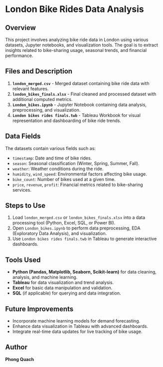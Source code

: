 
# London Bike Rides Data Analysis

## Overview
This project involves analyzing bike ride data in London using various datasets, Jupyter notebooks, and visualization tools. The goal is to extract insights related to bike-sharing usage, seasonal trends, and financial performance.

## Files and Description
1. **`london_merged.csv`** - Merged dataset containing bike ride data with relevant features.
2. **`london_bikes_finals.xlsx`** - Final cleaned and processed dataset with additional computed metrics.
3. **`London_bikes.ipynb`** - Jupyter Notebook containing data analysis, preprocessing, and visualization.
4. **`London bikes rides finals.twb`** - Tableau Workbook for visual representation and dashboarding of bike ride trends.

## Data Fields
The datasets contain various fields such as:
- `timestamp`: Date and time of bike rides.
- `season`: Seasonal classification (Winter, Spring, Summer, Fall).
- `weather`: Weather conditions during the ride.
- `humidity`, `wind_speed`: Environmental factors affecting bike usage.
- `bike_count`: Number of bikes used at a given time.
- `price`, `revenue`, `profit`: Financial metrics related to bike-sharing services.

## Steps to Use
1. Load `london_merged.csv` or `london_bikes_finals.xlsx` into a data processing tool (Python, Excel, SQL, or Power BI).
2. Open `London_bikes.ipynb` to perform data preprocessing, EDA (Exploratory Data Analysis), and visualization.
3. Use `London bikes rides finals.twb` in Tableau to generate interactive dashboards.

## Tools Used
- **Python (Pandas, Matplotlib, Seaborn, Scikit-learn)** for data cleaning, analysis, and machine learning.
- **Tableau** for data visualization and trend analysis.
- **Excel** for basic data manipulation and validation.
- **SQL** (if applicable) for querying and data integration.

## Future Improvements
- Incorporate machine learning models for demand forecasting.
- Enhance data visualization in Tableau with advanced dashboards.
- Integrate real-time data updates for live tracking of bike usage.

## Author
**Phong Quach**

